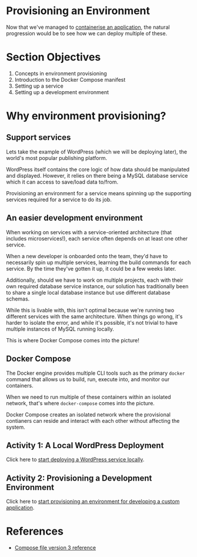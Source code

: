 # Provisioning an Environment
Now that we've managed to [containerise an application](../02-containerising), the natural progression would be to see how we can deploy multiple of these.

# Section Objectives

1. Concepts in environment provisioning
2. Introduction to the Docker Compose manifest
3. Setting up a service
4. Setting up a development environment

# Why environment provisioning?
## Support services
Lets take the example of WordPress (which we will be deploying later), the world's most popular publishing platform.

WordPress itself contains the core logic of how data should be manipulated and displayed. However, it relies on there being a MySQL database service which it can access to save/load data to/from.

Provisioning an environment for a service means spinning up the supporting services required for a service to do its job.

## An easier development environment
When working on services with a service-oriented architecture (that includes microservices!), each service often depends on at least one other service.

When a new developer is onboarded onto the team, they'd have to necessarily spin up multiple services, learning the build commands for each service. By the time they've gotten it up, it could be a few weeks later.

Additionally, should we have to work on multiple projects, each with their own required database service instance, our solution has traditionally been to share a single local database instance but use different database schemas.

While this is livable with, this isn't optimal because we're running two different services with the same architecture. When things go wrong, it's harder to isolate the error, and while it's possible, it's not trivial to have multiple instances of MySQL running locally.

This is where Docker Compose comes into the picture!

## Docker Compose
The Docker engine provides multiple CLI tools such as the primary `docker` command that allows us to build, run, execute into, and monitor our containers.

When we need to run multiple of these containers within an isolated network, that's where `docker-compose` comes into the picture.

Docker Compose creates an isolated network where the provisional contianers can reside and interact with each other without affecting the system.

## Activity 1: A Local WordPress Deployment
Click here to [start deploying a WordPress service locally](./ACTIVITY-01.md).

## Activity 2: Provisioning a Development Environment
Click here to [start provisioning an environment for developing a custom application](./ACTIVITY-02.md).

# References
- [Compose file version 3 reference](https://docs.docker.com/compose/compose-file/)